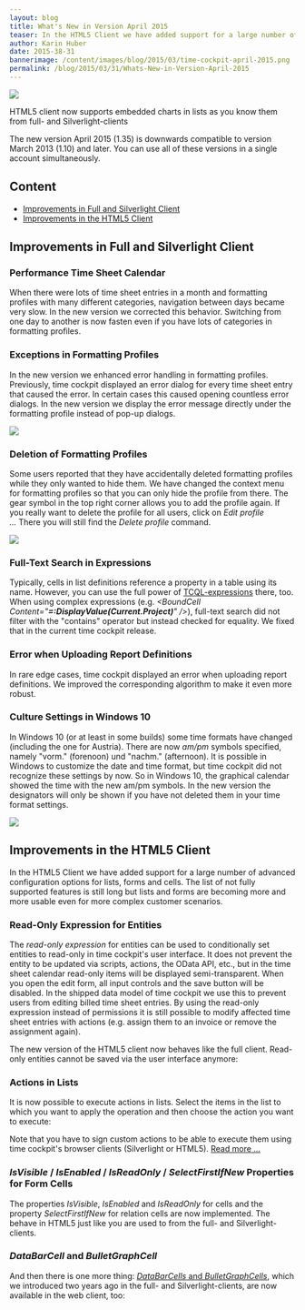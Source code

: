 ```yaml
---
layout: blog
title: What's New in Version April 2015
teaser: In the HTML5 Client we have added support for a large number of advanced configuration options for lists, forms and cells. The list of not fully supported features is still long but lists and forms are becoming more and more usable even for more complex customer scenarios.
author: Karin Huber
date: 2015-38-31
bannerimage: /content/images/blog/2015/03/time-cockpit-april-2015.png
permalink: /blog/2015/03/31/Whats-New-in-Version-April-2015
---
```


<img src="{{site.baseurl}}/content/images/blog/2015/03/BarChartsLarge.png" xmlns="http://www.w3.org/1999/xhtml" /><p class="imageCaption" xmlns="http://www.w3.org/1999/xhtml">HTML5 client now supports embedded charts in lists as you know them from full- and Silverlight-clients</p><p xmlns="http://www.w3.org/1999/xhtml">The new version April 2015 (1.35) is downwards compatible to version March 2013 (1.10) and later. You can use all of these versions in a single account simultaneously.</p><h2 xmlns="http://www.w3.org/1999/xhtml">Content</h2><ul xmlns="http://www.w3.org/1999/xhtml">
  <li>
    <a href="#Full">Improvements in Full and Silverlight Client</a>
  </li>
  <li>
    <a href="#HTML5">Improvements in the HTML5 Client</a>
  </li>
</ul><h2 xmlns="http://www.w3.org/1999/xhtml">
  <a id="Full" name="Full" class="mce-item-anchor"></a>Improvements in Full and Silverlight Client</h2><h3 xmlns="http://www.w3.org/1999/xhtml">Performance Time Sheet Calendar</h3><p xmlns="http://www.w3.org/1999/xhtml">When there were lots of time sheet entries in a month and formatting profiles with many different categories, navigation between days became very slow. In the new version we corrected this behavior. Switching from one day to another is now fasten even if you have lots of categories in formatting profiles.</p><h3 xmlns="http://www.w3.org/1999/xhtml">Exceptions in Formatting Profiles</h3><p xmlns="http://www.w3.org/1999/xhtml">In the new version we enhanced error handling in formatting profiles. Previously, time cockpit displayed an error dialog for every time sheet entry that caused the error. In certain cases this caused opening countless error dialogs. In the new version we display the error message directly under the formatting profile instead of pop-up dialogs.</p><p xmlns="http://www.w3.org/1999/xhtml">
  <img src="{{site.baseurl}}/content/images/blog/2015/03/formatting-profile-error.png" />
</p><h3 xmlns="http://www.w3.org/1999/xhtml">Deletion of Formatting Profiles</h3><p xmlns="http://www.w3.org/1999/xhtml">Some users reported that they have accidentally deleted formatting profiles while they only wanted to hide them. We have changed the context menu for formatting profiles so that you can only hide the profile from there. The gear symbol in the top right corner allows you to add the profile again. If you really want to delete the profile for all users, click on <em>Edit profile ...</em> There you will still find the <em>Delete profile</em> command.</p><p xmlns="http://www.w3.org/1999/xhtml">
  <img src="{{site.baseurl}}/content/images/blog/2015/03/hide-formatting-profile.png" />
</p><h3 xmlns="http://www.w3.org/1999/xhtml">Full-Text Search in Expressions</h3><p xmlns="http://www.w3.org/1999/xhtml">Typically, cells in list definitions reference a property in a table using its name. However, you can use the full power of <a href="http://help.timecockpit.com/?topic=html/28e3e0bd-6bd7-4435-930b-69671817bf95.htm" target="_blank">TCQL-expressions</a> there, too. When using complex expressions (e.g. <em>&lt;BoundCell Content="<strong>=:DisplayValue(Current.Project)</strong>" /&gt;</em>), full-text search did not filter with the "contains" operator but instead checked for equality. We fixed that in the current time cockpit release.</p><h3 xmlns="http://www.w3.org/1999/xhtml">Error when Uploading Report Definitions</h3><p xmlns="http://www.w3.org/1999/xhtml">In rare edge cases, time cockpit displayed an error when uploading report definitions. We improved the corresponding algorithm to make it even more robust.</p><h3 xmlns="http://www.w3.org/1999/xhtml">Culture Settings in Windows 10</h3><p xmlns="http://www.w3.org/1999/xhtml">In Windows 10 (or at least in some builds) some time formats have changed (including the one for Austria). There are now <em>am/pm</em> symbols specified, namely "vorm." (forenoon) und "nachm." (afternoon). It is possible in Windows to customize the date and time format, but time cockpit did not recognize these settings by now. So in Windows 10, the graphical calendar showed the time with the new am/pm symbols. In the new version the designators will only be shown if you have not deleted them in your time format settings.</p><p xmlns="http://www.w3.org/1999/xhtml">
  <img src="{{site.baseurl}}/content/images/blog/2015/03/am-pm-symbols.png" />
</p><h2 xmlns="http://www.w3.org/1999/xhtml">
  <a id="HTML5" name="HTML5" class="mce-item-anchor"></a>Improvements in the HTML5 Client</h2><p xmlns="http://www.w3.org/1999/xhtml">In the HTML5 Client we have added support for a large number of advanced configuration options for lists, forms and cells. The list of not fully supported features is still long but lists and forms are becoming more and more usable even for more complex customer scenarios.</p><h3 xmlns="http://www.w3.org/1999/xhtml">Read-Only Expression for Entities</h3><p xmlns="http://www.w3.org/1999/xhtml">The <em>read-only expression</em> for entities can be used to conditionally set entities to read-only in time cockpit's user interface. It does not prevent the entity to be updated via scripts, actions, the OData API, etc., but in the time sheet calendar read-only items will be displayed semi-transparent. When you open the edit form, all input controls and the save button will be disabled. In the shipped data model of time cockpit we use this to prevent users from editing billed time sheet entries. By using the read-only expression instead of permissions it is still possible to modify affected time sheet entries with actions (e.g. assign them to an invoice or remove the assignment again).</p><f:function name="Composite.Media.ImageGallery.Slimbox2" xmlns:f="http://www.composite.net/ns/function/1.0">
  <f:param name="MediaImage" value="MediaArchive:aec68129-055e-4506-ac85-cab175d2be00" />
  <f:param name="ThumbnailMaxWidth" value="800" />
  <f:param name="ThumbnailMaxHeight" value="800" />
  <f:param name="ImageMaxWidth" value="1280" />
  <f:param name="ImageMaxHeight" value="1024" />
</f:function><p xmlns="http://www.w3.org/1999/xhtml">The new version of the HTML5 client now behaves like the full client. Read-only entities cannot be saved via the user interface anymore:</p><f:function name="Composite.Media.ImageGallery.Slimbox2" xmlns:f="http://www.composite.net/ns/function/1.0">
  <f:param name="MediaImage" value="MediaArchive:4483296f-fb41-4070-b895-0134ee8c22b1" />
  <f:param name="ThumbnailMaxWidth" value="800" />
  <f:param name="ThumbnailMaxHeight" value="800" />
  <f:param name="ImageMaxWidth" value="1280" />
  <f:param name="ImageMaxHeight" value="1024" />
</f:function><h3 xmlns="http://www.w3.org/1999/xhtml">Actions in Lists</h3><p xmlns="http://www.w3.org/1999/xhtml">It is now possible to execute actions in lists. Select the items in the list to which you want to apply the operation and then choose the action you want to execute:</p><f:function name="Composite.Media.ImageGallery.Slimbox2" xmlns:f="http://www.composite.net/ns/function/1.0">
  <f:param name="MediaImage" value="MediaArchive:8c351fc3-73bf-4098-aeee-1fcf07951cc3" />
  <f:param name="ThumbnailMaxWidth" value="800" />
  <f:param name="ThumbnailMaxHeight" value="800" />
  <f:param name="ImageMaxWidth" value="1280" />
  <f:param name="ImageMaxHeight" value="1024" />
</f:function><p class="showcase" xmlns="http://www.w3.org/1999/xhtml">Note that you have to sign custom actions to be able to execute them using time cockpit's browser clients (Silverlight or HTML5). <a href="http://www.timecockpit.com/blog/2014/11/27/Why-You-Need-to-Sign-Your-Custom-Code" target="_blank">Read more ...</a></p><h3 xmlns="http://www.w3.org/1999/xhtml">
  <em>IsVisible</em> / <em>IsEnabled</em> / <em>IsReadOnly</em> / <em>SelectFirstIfNew</em> Properties for Form Cells</h3><p xmlns="http://www.w3.org/1999/xhtml">The properties <em>IsVisible</em>, <em>IsEnabled</em> and <em>IsReadOnly</em> for cells and the property <em>SelectFirstIfNew</em> for relation cells are now implemented. The behave in HTML5 just like you are used to from the full- and Silverlight-clients.</p><h3 xmlns="http://www.w3.org/1999/xhtml">
  <em>DataBarCell</em> and <em>BulletGraphCell</em></h3><p xmlns="http://www.w3.org/1999/xhtml">And then there is one more thing: <a href="~/blog/2013/02/28/Whats-New-in-Version-March-2013" target="_blank"><em>DataBarCells</em> and <em>BulletGraphCells</em></a>, which we introduced two years ago in the full- and Silverlight-clients, are now available in the web client, too:</p><f:function name="Composite.Media.ImageGallery.Slimbox2" xmlns:f="http://www.composite.net/ns/function/1.0">
  <f:param name="MediaImage" value="MediaArchive:eb2fd4c4-e65b-45c2-a4e3-2c1348b5121e" />
  <f:param name="ThumbnailMaxWidth" value="800" />
  <f:param name="ThumbnailMaxHeight" value="800" />
  <f:param name="ImageMaxWidth" value="1280" />
  <f:param name="ImageMaxHeight" value="1024" />
</f:function>